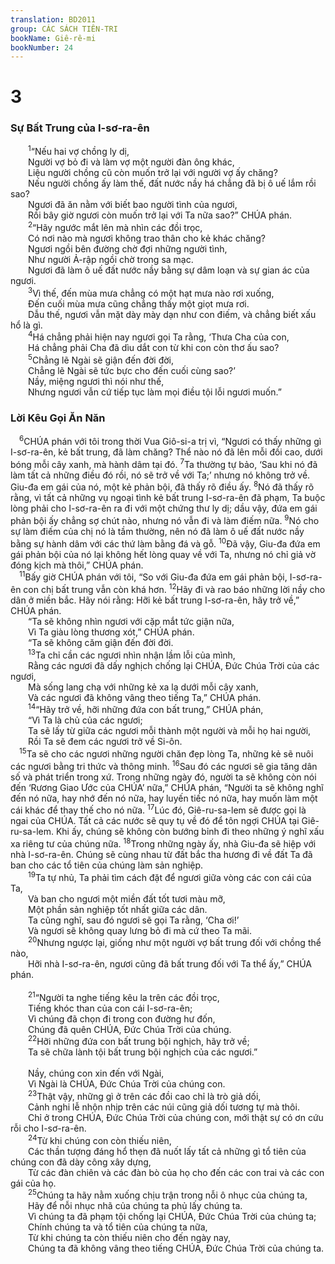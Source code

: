 ```yaml
---
translation: BD2011
group: CÁC SÁCH TIÊN-TRI
bookName: Giê-rê-mi 
bookNumber: 24
---
```


<div class="title"><h1>3</h1><h3>Sự Bất Trung của I-sơ-ra-ên</h3></div>
<span class="verse gie_3_1">  <sup>1</sup>“Nếu hai vợ chồng ly dị,<br/>  Người vợ bỏ đi và làm vợ một người đàn ông khác,<br/>  Liệu người chồng cũ còn muốn trở lại với người vợ ấy chăng?<br/>  Nếu người chồng ấy làm thế, đất nước nầy há chẳng đã bị ô uế lắm rồi sao?<br/>  Ngươi đã ăn nằm với biết bao người tình của ngươi,<br/>  Rồi bây giờ ngươi còn muốn trở lại với Ta nữa sao?” CHÚA phán.<br/></span>
<span class="verse gie_3_2">  <sup>2</sup>“Hãy ngước mắt lên mà nhìn các đồi trọc,<br/>  Có nơi nào mà ngươi không trao thân cho kẻ khác chăng?<br/>  Ngươi ngồi bên đường chờ đợi những người tình,<br/>  Như người Ả-rập ngồi chờ trong sa mạc.<br/>  Ngươi đã làm ô uế đất nước nầy bằng sự dâm loạn và sự gian ác của ngươi.<br/></span>
<span class="verse gie_3_3">  <sup>3</sup>Vì thế, đến mùa mưa chẳng có một hạt mưa nào rơi xuống,<br/>  Ðến cuối mùa mưa cũng chẳng thấy một giọt mưa rơi.<br/>  Dẫu thế, ngươi vẫn mặt dày mày dạn như con điếm, và chẳng biết xấu hổ là gì.<br/></span>
<span class="verse gie_3_4">  <sup>4</sup>Há chẳng phải hiện nay ngươi gọi Ta rằng, ‘Thưa Cha của con,<br/>  Há chẳng phải Cha đã dìu dắt con từ khi con còn thơ ấu sao?<br/></span>
<span class="verse gie_3_5">  <sup>5</sup>Chẳng lẽ Ngài sẽ giận đến đời đời,<br/>  Chẳng lẽ Ngài sẽ tức bực cho đến cuối cùng sao?’<br/>  Nầy, miệng ngươi thì nói như thế,<br/>  Nhưng ngươi vẫn cứ tiếp tục làm mọi điều tội lỗi ngươi muốn.” <br/></span>
<div class="title"><h3>Lời Kêu Gọi Ăn Năn</h3></div>
<span class="verse gie_3_6"> <sup>6</sup>CHÚA phán với tôi trong thời Vua Giô-si-a trị vì, “Ngươi có thấy những gì I-sơ-ra-ên, kẻ bất trung, đã làm chăng? Thể nào nó đã lên mỗi đồi cao, dưới bóng mỗi cây xanh, mà hành dâm tại đó. </span>
<span class="verse gie_3_7"><sup>7</sup>Ta thường tự bảo, ‘Sau khi nó đã làm tất cả những điều đó rồi, nó sẽ trở về với Ta;’ nhưng nó không trở về. Giu-đa em gái của nó, một kẻ phản bội, đã thấy rõ điều ấy. </span>
<span class="verse gie_3_8"><sup>8</sup>Nó đã thấy rõ rằng, vì tất cả những vụ ngoại tình kẻ bất trung I-sơ-ra-ên đã phạm, Ta buộc lòng phải cho I-sơ-ra-ên ra đi với một chứng thư ly dị; dầu vậy, đứa em gái phản bội ấy chẳng sợ chút nào, nhưng nó vẫn đi và làm điếm nữa. </span>
<span class="verse gie_3_9"><sup>9</sup>Nó cho sự làm điếm của chị nó là tầm thường, nên nó đã làm ô uế đất nước nầy bằng sự hành dâm với các thứ làm bằng đá và gỗ. </span>
<span class="verse gie_3_10"><sup>10</sup>Ðã vậy, Giu-đa đứa em gái phản bội của nó lại không hết lòng quay về với Ta, nhưng nó chỉ giả vờ đóng kịch mà thôi,” CHÚA phán.<br/></span>
<span class="verse gie_3_11"> <sup>11</sup>Bấy giờ CHÚA phán với tôi, “So với Giu-đa đứa em gái phản bội, I-sơ-ra-ên con chị bất trung vẫn còn khá hơn. </span>
<span class="verse gie_3_12"><sup>12</sup>Hãy đi và rao báo những lời nầy cho dân ở miền bắc. Hãy nói rằng: Hỡi kẻ bất trung I-sơ-ra-ên, hãy trở về,” CHÚA phán.<br/>  “Ta sẽ không nhìn ngươi với cặp mắt tức giận nữa,<br/>  Vì Ta giàu lòng thương xót,” CHÚA phán.<br/>  “Ta sẽ không căm giận đến đời đời.<br/></span>
<span class="verse gie_3_13">  <sup>13</sup>Ta chỉ cần các ngươi nhìn nhận lầm lỗi của mình,<br/>  Rằng các ngươi đã dấy nghịch chống lại CHÚA, Ðức Chúa Trời của các ngươi,<br/>  Mà sống lang chạ với những kẻ xa lạ dưới mỗi cây xanh,<br/>  Và các ngươi đã không vâng theo tiếng Ta,” CHÚA phán.<br/></span>
<span class="verse gie_3_14">  <sup>14</sup>“Hãy trở về, hỡi những đứa con bất trung,” CHÚA phán,<br/>  “Vì Ta là chủ của các ngươi;<br/>  Ta sẽ lấy từ giữa các ngươi mỗi thành một người và mỗi họ hai người,<br/>  Rồi Ta sẽ đem các ngươi trở về Si-ôn.<br/></span>
<span class="verse gie_3_15"> <sup>15</sup>Ta sẽ cho các ngươi những người chăn đẹp lòng Ta, những kẻ sẽ nuôi các ngươi bằng tri thức và thông minh. </span>
<span class="verse gie_3_16"><sup>16</sup>Sau đó các ngươi sẽ gia tăng dân số và phát triển trong xứ. Trong những ngày đó, người ta sẽ không còn nói đến ‘Rương Giao Ước của CHÚA’ nữa,” CHÚA phán, “Người ta sẽ không nghĩ đến nó nữa, hay nhớ đến nó nữa, hay luyến tiếc nó nữa, hay muốn làm một cái khác để thay thế cho nó nữa. </span>
<span class="verse gie_3_17"><sup>17</sup>Lúc đó, Giê-ru-sa-lem sẽ được gọi là ngai của CHÚA. Tất cả các nước sẽ quy tụ về đó để tôn ngợi CHÚA tại Giê-ru-sa-lem. Khi ấy, chúng sẽ không còn bướng bỉnh đi theo những ý nghĩ xấu xa riêng tư của chúng nữa. </span>
<span class="verse gie_3_18"><sup>18</sup>Trong những ngày ấy, nhà Giu-đa sẽ hiệp với nhà I-sơ-ra-ên. Chúng sẽ cùng nhau từ đất bắc tha hương đi về đất Ta đã ban cho các tổ tiên của chúng làm sản nghiệp.<br/></span>
<span class="verse gie_3_19">  <sup>19</sup>Ta tự nhủ, Ta phải tìm cách đặt để ngươi giữa vòng các con cái của Ta,<br/>  Và ban cho ngươi một miền đất tốt tươi màu mỡ,<br/>  Một phần sản nghiệp tốt nhất giữa các dân.<br/>  Ta cũng nghĩ, sau đó ngươi sẽ gọi Ta rằng, ‘Cha ơi!’<br/>  Và ngươi sẽ không quay lưng bỏ đi mà cứ theo Ta mãi.<br/></span>
<span class="verse gie_3_20">  <sup>20</sup>Nhưng ngược lại, giống như một người vợ bất trung đối với chồng thể nào,<br/>  Hỡi nhà I-sơ-ra-ên, ngươi cũng đã bất trung đối với Ta thể ấy,” CHÚA phán.<br/><br/></span>
<span class="verse gie_3_21">  <sup>21</sup>“Người ta nghe tiếng kêu la trên các đồi trọc,<br/>  Tiếng khóc than của con cái I-sơ-ra-ên;<br/>  Vì chúng đã chọn đi trong con đường hư đốn,<br/>  Chúng đã quên CHÚA, Ðức Chúa Trời của chúng.<br/></span>
<span class="verse gie_3_22">  <sup>22</sup>Hỡi những đứa con bất trung bội nghịch, hãy trở về;<br/>  Ta sẽ chữa lành tội bất trung bội nghịch của các ngươi.” <br/><br/>  Nầy, chúng con xin đến với Ngài,<br/>  Vì Ngài là CHÚA, Ðức Chúa Trời của chúng con.<br/></span>
<span class="verse gie_3_23">  <sup>23</sup>Thật vậy, những gì ở trên các đồi cao chỉ là trò giả dối,<br/>  Cảnh nghi lễ nhộn nhịp trên các núi cũng giả dối tương tự mà thôi.<br/>  Chỉ ở trong CHÚA, Ðức Chúa Trời của chúng con, mới thật sự có ơn cứu rỗi cho I-sơ-ra-ên.<br/></span>
<span class="verse gie_3_24">  <sup>24</sup>Từ khi chúng con còn thiếu niên,<br/>  Các thần tượng đáng hổ thẹn đã nuốt lấy tất cả những gì tổ tiên của chúng con đã dày công xây dựng,<br/>  Từ các đàn chiên và các đàn bò của họ cho đến các con trai và các con gái của họ. <br/></span>
<span class="verse gie_3_25">  <sup>25</sup>Chúng ta hãy nằm xuống chịu trận trong nỗi ô nhục của chúng ta,<br/>  Hãy để nỗi nhục nhã của chúng ta phủ lấy chúng ta.<br/>  Vì chúng ta đã phạm tội chống lại CHÚA, Ðức Chúa Trời của chúng ta;<br/>  Chính chúng ta và tổ tiên của chúng ta nữa,<br/>  Từ khi chúng ta còn thiếu niên cho đến ngày nay,<br/>  Chúng ta đã không vâng theo tiếng CHÚA, Ðức Chúa Trời của chúng ta.<br/></span>
